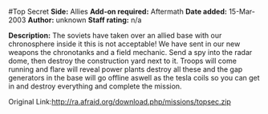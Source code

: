#Top Secret
**Side:** Allies
**Add-on required:** Aftermath
**Date added:** 15-Mar-2003
**Author:** unknown
**Staff rating:** n/a

**Description:** The soviets have taken over an allied base with our chronosphere inside it this is not acceptable! We have sent in our new weapons the chronotanks and a field mechanic. Send a spy into the radar dome, then destroy the construction yard next to it. Troops will come running and flare will reveal power plants destroy all these and the gap generators in the base will go offline aswell as the tesla coils so you can get in and destroy everything and complete the mission.

Original Link:http://ra.afraid.org/download.php/missions/topsec.zip
